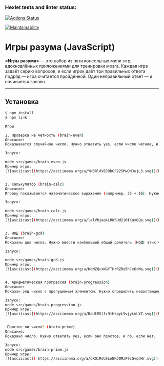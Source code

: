 ### Hexlet tests and linter status:
[![Actions Status](https://github.com/Licoler/frontend-project-44/actions/workflows/hexlet-check.yml/badge.svg)](https://github.com/Licoler/frontend-project-44/actions)

[![Maintainability](https://api.codeclimate.com/v1/badges/d8439cc97c5c542a2ab4/maintainability)](https://codeclimate.com/github/Licoler/frontend-project-44/maintainability)

# Игры разума (JavaScript)

**«Игры разума»** — это набор из пяти консольных мини-игр, вдохновлённых приложениями для тренировки мозга. Каждая игра задаёт серию вопросов, и если игрок даёт три правильных ответа подряд — игра считается пройденной. Один неправильный ответ — и начинается заново.

---

## Установка

```bash
$ npm install
$ npm link

Игры

1. Проверка на чётность (brain-even)
Описание:
Показывается случайное число. Нужно ответить yes, если число чётное, и no, если нечётное.

Запуск:

node src/games/brain-even.js
Пример игры:
[![asciicast](https://asciinema.org/a/YN3RldVEDRbGF225PwONJejL3.svg)](https://asciinema.org/a/YN3RldVEDRbGF225PwONJejL3)


2. Калькулятор (brain-calc)
Описание:
Игроку показывается математическое выражение (например, 35 + 16). Нужно ввести правильный результат.

Запуск:

node src/games/brain-calc.js
Пример игры:
[![asciicast](https://asciinema.org/a/lalVhjaq4LRW5Ud2j0IKuxQOp.svg)](https://asciinema.org/a/lalVhjaq4LRW5Ud2j0IKuxQOp)


3. НОД (brain-gcd)
Описание:
Показаны два числа. Нужно ввести наибольший общий делитель (НОД) этих чисел.

Запуск:

node src/games/brain-gcd.js
Пример игры:
[![asciicast](https://asciinema.org/a/HqNZQcxNGfTHrRZRx5hCx6cWa.svg)](https://asciinema.org/a/HqNZQcxNGfTHrRZRx5hCx6cWa)


4. Арифметическая прогрессия (brain-progression)
Описание:
Показан ряд чисел с пропущенным элементом. Нужно определить недостающее число.

Запуск:
node src/games/brain-progression.js
Пример игры:
[![asciicast](https://asciinema.org/a/BaUtMOlfz9tHkpyLSvjyLmLYZ.svg)](https://asciinema.org/a/BaUtMOlfz9tHkpyLSvjyLmLYZ)


 Простое ли число? (brain-prime)
Описание:
Показано число. Нужно ответить yes, если оно простое, и no, если нет.

Запуск:
node src/games/brain-prime.js
Пример игры:
[![asciicast]( https://asciinema.org/a/oXQiMoUSLeBKJQMzF9zGvqdHr.svg)]( https://asciinema.org/a/oXQiMoUSLeBKJQMzF9zGvqdHr)
